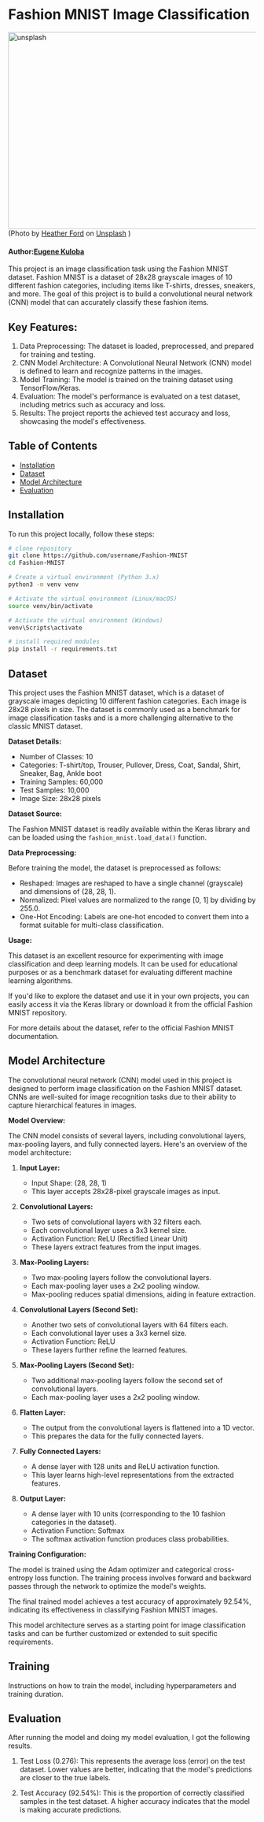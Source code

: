 # Fashion MNIST Image Classification
<img src="images/unsplash.jpg" alt="unsplash" width="949" height="400">(Photo by <a href="https://unsplash.com/@the_modern_life_mrs?utm_content=creditCopyText&utm_medium=referral&utm_source=unsplash">Heather Ford</a> on <a href="https://unsplash.com/photos/5gkYsrH_ebY?utm_content=creditCopyText&utm_medium=referral&utm_source=unsplash">Unsplash</a>
  )

#### **Author**:[Eugene Kuloba](https://github.com/eugenekuloba)

<p>This project is an image classification task using the Fashion MNIST dataset. Fashion MNIST is a dataset of 28x28 grayscale images of 10 different fashion categories, including items like T-shirts, dresses, sneakers, and more. The goal of this project is to build a convolutional neural network (CNN) model that can accurately classify these fashion items.</p>

## Key Features:

1. Data Preprocessing: The dataset is loaded, preprocessed, and prepared for training and testing.
2. CNN Model Architecture: A Convolutional Neural Network (CNN) model is defined to learn and recognize patterns in the images.
3. Model Training: The model is trained on the training dataset using TensorFlow/Keras.
4. Evaluation: The model's performance is evaluated on a test dataset, including metrics such as accuracy and loss.
5. Results: The project reports the achieved test accuracy and loss, showcasing the model's effectiveness.


## Table of Contents

- [Installation](#installation)
- [Dataset](#dataset)
- [Model Architecture](#model-architecture)
- [Evaluation](#evaluation)


## Installation

To run this project locally, follow these steps:

```bash
# clone repository
git clone https://github.com/username/Fashion-MNIST
cd Fashion-MNIST

# Create a virtual environment (Python 3.x)
python3 -m venv venv

# Activate the virtual environment (Linux/macOS)
source venv/bin/activate

# Activate the virtual environment (Windows)
venv\Scripts\activate

# install required modules
pip install -r requirements.txt
```

## Dataset

This project uses the Fashion MNIST dataset, which is a dataset of grayscale images depicting 10 different fashion categories. Each image is 28x28 pixels in size. The dataset is commonly used as a benchmark for image classification tasks and is a more challenging alternative to the classic MNIST dataset.

**Dataset Details:**

- Number of Classes: 10
- Categories: T-shirt/top, Trouser, Pullover, Dress, Coat, Sandal, Shirt, Sneaker, Bag, Ankle boot
- Training Samples: 60,000
- Test Samples: 10,000
- Image Size: 28x28 pixels

**Dataset Source:**

The Fashion MNIST dataset is readily available within the Keras library and can be loaded using the `fashion_mnist.load_data()` function.

**Data Preprocessing:**

Before training the model, the dataset is preprocessed as follows:

- Reshaped: Images are reshaped to have a single channel (grayscale) and dimensions of (28, 28, 1).
- Normalized: Pixel values are normalized to the range [0, 1] by dividing by 255.0.
- One-Hot Encoding: Labels are one-hot encoded to convert them into a format suitable for multi-class classification.

**Usage:**

This dataset is an excellent resource for experimenting with image classification and deep learning models. It can be used for educational purposes or as a benchmark dataset for evaluating different machine learning algorithms.

If you'd like to explore the dataset and use it in your own projects, you can easily access it via the Keras library or download it from the official Fashion MNIST repository.

For more details about the dataset, refer to the official Fashion MNIST documentation.


## Model Architecture

The convolutional neural network (CNN) model used in this project is designed to perform image classification on the Fashion MNIST dataset. CNNs are well-suited for image recognition tasks due to their ability to capture hierarchical features in images.

**Model Overview:**

The CNN model consists of several layers, including convolutional layers, max-pooling layers, and fully connected layers. Here's an overview of the model architecture:

1. **Input Layer:**
   - Input Shape: (28, 28, 1)
   - This layer accepts 28x28-pixel grayscale images as input.

2. **Convolutional Layers:**
   - Two sets of convolutional layers with 32 filters each.
   - Each convolutional layer uses a 3x3 kernel size.
   - Activation Function: ReLU (Rectified Linear Unit)
   - These layers extract features from the input images.

3. **Max-Pooling Layers:**
   - Two max-pooling layers follow the convolutional layers.
   - Each max-pooling layer uses a 2x2 pooling window.
   - Max-pooling reduces spatial dimensions, aiding in feature extraction.

4. **Convolutional Layers (Second Set):**
   - Another two sets of convolutional layers with 64 filters each.
   - Each convolutional layer uses a 3x3 kernel size.
   - Activation Function: ReLU
   - These layers further refine the learned features.

5. **Max-Pooling Layers (Second Set):**
   - Two additional max-pooling layers follow the second set of convolutional layers.
   - Each max-pooling layer uses a 2x2 pooling window.

6. **Flatten Layer:**
   - The output from the convolutional layers is flattened into a 1D vector.
   - This prepares the data for the fully connected layers.

7. **Fully Connected Layers:**
   - A dense layer with 128 units and ReLU activation function.
   - This layer learns high-level representations from the extracted features.

8. **Output Layer:**
   - A dense layer with 10 units (corresponding to the 10 fashion categories in the dataset).
   - Activation Function: Softmax
   - The softmax activation function produces class probabilities.

**Training Configuration:**

The model is trained using the Adam optimizer and categorical cross-entropy loss function. The training process involves forward and backward passes through the network to optimize the model's weights.

The final trained model achieves a test accuracy of approximately 92.54%, indicating its effectiveness in classifying Fashion MNIST images.

This model architecture serves as a starting point for image classification tasks and can be further customized or extended to suit specific requirements.

## Training

Instructions on how to train the model, including hyperparameters and training duration.

## Evaluation

<p> After running the model and doing my model evaluation, I got the following results.

1. Test Loss (0.276): This represents the average loss (error) on the test dataset. Lower values are better, indicating that the model's predictions are closer to the true labels.

2. Test Accuracy (92.54%): This is the proportion of correctly classified samples in the test dataset. A higher accuracy indicates that the model is making accurate predictions.




